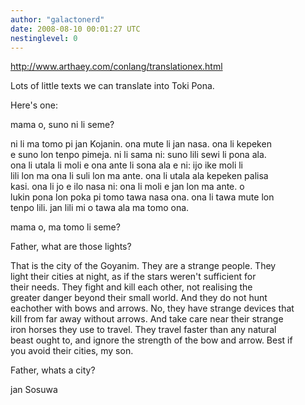 ```yaml
---
author: "galactonerd"
date: 2008-08-10 00:01:27 UTC
nestinglevel: 0
---
```

http://www.arthaey.com/conlang/translationex.html  
  
Lots of little texts we can translate into Toki Pona.  
  
Here's one:  
  
mama o, suno ni li seme?  
  
ni li ma tomo pi jan Kojanin. ona mute li jan nasa. ona li kepeken  
e suno lon tenpo pimeja. ni li sama ni: suno lili sewi li pona ala.  
ona li utala li moli e ona ante li sona ala e ni: ijo ike moli li  
lili lon ma ona li suli lon ma ante. ona li utala ala kepeken palisa  
kasi. ona li jo e ilo nasa ni: ona li moli e jan lon ma ante. o  
lukin pona lon poka pi tomo tawa nasa ona. ona li tawa mute lon  
tenpo lili. jan lili mi o tawa ala ma tomo ona.  
  
mama o, ma tomo li seme?  
  
Father, what are those lights?  
  
That is the city of the Goyanim. They are a strange people. They  
light their cities at night, as if the stars weren't sufficient for  
their needs. They fight and kill each other, not realising the  
greater danger beyond their small world. And they do not hunt  
eachother with bows and arrows. No, they have strange devices that  
kill from far away without arrows. And take care near their strange  
iron horses they use to travel. They travel faster than any natural  
beast ought to, and ignore the strength of the bow and arrow. Best if  
you avoid their cities, my son.  
  
Father, whats a city?  
  
  
jan Sosuwa